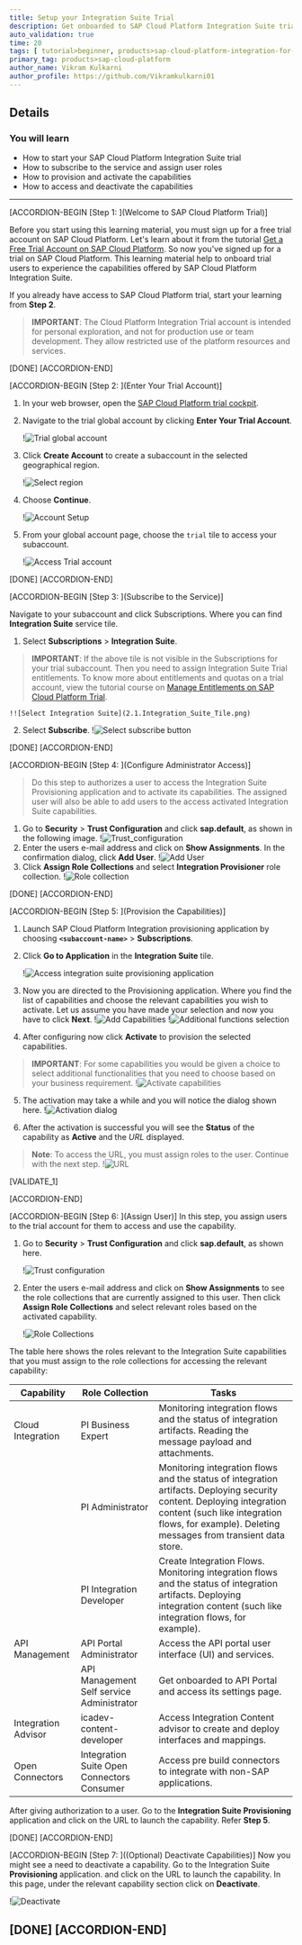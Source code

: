 ```yaml
---
title: Setup your Integration Suite Trial
description: Get onboarded to SAP Cloud Platform Integration Suite trial account to make the most of your trial experience.
auto_validation: true
time: 20
tags: [ tutorial>beginner, products>sap-cloud-platform-integration-for-process-services]
primary_tag: products>sap-cloud-platform
author_name: Vikram Kulkarni
author_profile: https://github.com/Vikramkulkarni01
---
```


## Details
### You will learn
-	How to start your SAP Cloud Platform Integration Suite trial
-	How to subscribe to the service and assign user roles
-	How to provision and activate the capabilities
-	How to access and deactivate the capabilities

---

[ACCORDION-BEGIN [Step 1: ](Welcome to SAP Cloud Platform Trial)]

Before you start using this learning material, you must sign up for a free trial account on SAP Cloud Platform. Let's learn about it from the tutorial [Get a Free Trial Account on SAP Cloud Platform](https://developers.sap.com/tutorials/hcp-create-trial-account.html). So now you've signed up for a trial on SAP Cloud Platform. This learning material help to onboard trial users to experience the capabilities offered by SAP Cloud Platform Integration Suite.

If you already have access to SAP Cloud Platform trial, start your learning from **Step 2**.
>**IMPORTANT**:
The Cloud Platform Integration Trial account is intended for personal exploration, and not for production use or team development. They allow restricted use of the platform resources and services.


[DONE]
[ACCORDION-END]


[ACCORDION-BEGIN [Step 2: ](Enter Your Trial Account)]

1. In your web browser, open the [SAP Cloud Platform trial cockpit](https://cockpit.hanatrial.ondemand.com/).

2. Navigate to the trial global account by clicking **Enter Your Trial Account**.

      !![Trial global account](01_Foundation20Onboarding_Home.png)

3. Click **Create Account** to create a subaccount in the selected geographical region.

    !![Select region](1.1_region.png)

4. Choose **Continue**.

    !![Account Setup](1.2_continue.png)

5. From your global account page, choose the `trial` tile to access your subaccount.

    !![Access Trial account](1.3_access_trial_account.png)

[DONE]
[ACCORDION-END]

[ACCORDION-BEGIN [Step 3: ](Subscribe to the Service)]

Navigate to your subaccount and click Subscriptions. Where you can find **Integration Suite** service tile.

1. Select **Subscriptions** > **Integration Suite**.
>**IMPORTANT**:
 If the above tile is not visible in the Subscriptions for your trial subaccount. Then you need to assign Integration Suite Trial entitlements. To know more about entitlements and quotas on a trial account, view the tutorial course on [Manage Entitlements on SAP Cloud Platform Trial](https://developers.sap.com/tutorials/cp-trial-entitlements.html).

    !![Select Integration Suite](2.1.Integration_Suite_Tile.png)

2. Select **Subscribe**.
!![Select subscribe button](2.2.Subscribe.png)


[DONE]
[ACCORDION-END]


[ACCORDION-BEGIN [Step 4: ](Configure Administrator Access)]
>Do this step to authorizes a user to access the Integration Suite Provisioning application and to activate its capabilities. The assigned user will also be able to add users to the access activated Integration Suite capabilities.

1. Go to **Security** > **Trust Configuration** and click **sap.default**, as shown in the following image.
!![Trust_configuration](4.1.1_Adminstrator_Access.png)
2. Enter the users e-mail address and click on **Show Assignments**. In the confirmation dialog, click **Add User**.
!![Add User](4.1.2_Adduser.png)
3. Click  **Assign Role Collections** and select **Integration Provisioner** role collection.
!![Role collection](4.1.3_Rolecollection.png)

[DONE]
[ACCORDION-END]


[ACCORDION-BEGIN [Step 5: ](Provision the Capabilities)]

1. Launch SAP Cloud Platform Integration provisioning application by choosing **`<subaccount-name>`** > **Subscriptions**.

2. Click **Go to Application** in the **Integration Suite** tile.

    !![Access integration suite provisioning application](3.1.Access_Prov_App.png)

3. Now you are directed to the Provisioning application. Where you find the list of capabilities and choose the relevant capabilities you wish to activate. Let us assume you have made your selection and now you have to click **Next**.
    !![Add Capabilities](5.1.1Addcapapbilities.png)
    !![Additional functions selection](5.2.1Addfunctions_new.png)

4. After configuring now click **Activate** to provision the selected capabilities.
>**IMPORTANT**:
 For some capabilities you would be given a choice to select additional functionalities that you need to choose based on your business requirement.
    !![Activate capabilities](3.3.Activate_capabilities.png)

5. The activation may take a while and you will notice the dialog shown here.
    !![Activation dialog](5.3Activation_Dial.png)

6. After the activation is successful you will see the **Status** of the capability as **Active** and the *URL*  displayed.
>**Note**:
 To access the URL, you must assign roles to the user. Continue with the next step.
 !![URL](5.4_URL.png)


[VALIDATE_1]

[ACCORDION-END]

 [ACCORDION-BEGIN [Step 6: ](Assign User)]
 In this step, you assign users to the trial account for them to access and use the capability.

 1. Go to **Security** > **Trust Configuration** and click **sap.default**, as shown here.

    !![Trust configuration](6.1_Trust_configuration.png)

 2. Enter the users e-mail address and click on **Show Assignments** to see the role collections that are currently assigned to this user. Then click **Assign Role Collections** and select relevant roles based on the activated capability.

    !![Role Collections](6.2_RoleCollections.png)

The table here shows the roles relevant to the Integration Suite capabilities that you must assign to the role collections for accessing the relevant capability:

| Capability | Role Collection | Tasks |
| ---------- | --------------- | ----- |
| Cloud Integration | PI Business Expert | Monitoring integration flows and the status of integration artifacts. Reading the message payload and attachments. |
|  | PI Administrator | Monitoring integration flows and the status of integration artifacts. Deploying security content. Deploying integration content (such like integration flows, for example). Deleting messages from transient data store. |
|  | PI Integration Developer | Create Integration Flows. Monitoring integration flows and the status of integration artifacts. Deploying integration content (such like integration flows, for example). |
| API Management | API Portal Administrator | Access the API portal user interface (UI) and services. |
|                | API Management Self service Administrator | Get onboarded to API Portal and access its settings page. |
| Integration Advisor | icadev-content-developer | Access Integration Content advisor to create and deploy interfaces and mappings. |
| Open Connectors | Integration Suite Open Connectors Consumer | Access pre build connectors to integrate with non-SAP applications. |

After giving authorization to a user. Go to the **Integration Suite Provisioning** application and click on the URL to launch the capability. Refer **Step 5**.

[DONE]
[ACCORDION-END]

 [ACCORDION-BEGIN [Step 7: ]((Optional) Deactivate Capabilities)]
Now you might see a need to deactivate a capability. Go to the Integration Suite **Provisioning** application.  and click on the URL to launch the capability. In this page, under the relevant capability section  click on **Deactivate**.

!![Deactivate](7.1_Deactivate.png)


[DONE]
[ACCORDION-END]
---
